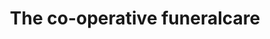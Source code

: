 ---
title: "The co-operative funeralcare"
url: /chatham/the-co-operative-funeralcare/
shop: funeral directors
---